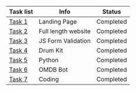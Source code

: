 | Task list | Info | Status |
| --------- | ---- | ------ |
| [Task 1](https://github.com/venkatesh6226/technity-tasks/tree/main/task-1) | Landing Page | Completed |
| [Task 2](https://github.com/venkatesh6226/technity-tasks/tree/main/task-2) | Full length website | Completed |
| [Task 3](https://github.com/venkatesh6226/technity-tasks/tree/main/task-3) | JS Form Validation | Completed |
| [Task 4](https://github.com/venkatesh6226/technity-tasks/tree/main/task-4) | Drum Kit | Completed |
| [Task 5](https://github.com/venkatesh6226/technity-tasks/tree/main/task-5) | Python | Completed |
| [Task 6](https://github.com/venkatesh6226/technity-tasks/tree/main/task-6) | OMDB Bot | Completed |
| [Task 7](https://github.com/venkatesh6226/technity-tasks/tree/main/task-7) | Coding | Completed |
